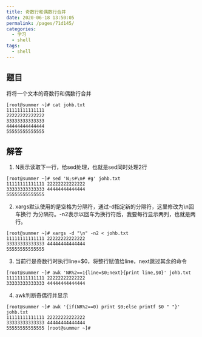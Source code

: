 ```yaml
---
title: 奇数行和偶数行合并
date: 2020-06-18 13:50:05
permalink: /pages/71d145/
categories:
  - 学习
  - shell
tags:
  - shell
---
```

## 题目
将将一个文本的奇数行和偶数行合并
```
[root@summer ~]# cat johb.txt 
11111111111111
22222222222222
33333333333333
44444444444444
55555555555555
```
## 解答
1. N表示读取下一行，给sed处理，也就是sed同时处理2行
```shell
[root@summer ~]# sed 'N;s#\n# #g' johb.txt 
11111111111111 22222222222222
33333333333333 44444444444444
55555555555555
```

2. xargs默认使用的是空格为分隔符，通过-d指定新的分隔符，这里修改为\n回车换行 为分隔符。-n2表示以回车为换行符后，我要每行显示两列，也就是两行。
```shell
[root@summer ~]# xargs -d "\n" -n2 < johb.txt 
11111111111111 22222222222222
33333333333333 44444444444444
55555555555555
```
3. 当前行是奇数行时执行line=$0，将整行赋值给line，next跳过其余的命令
```shell
[root@summer ~]# awk 'NR%2==1{line=$0;next}{print line,$0}' johb.txt 
11111111111111 22222222222222
33333333333333 44444444444444
```
4. awk判断奇偶行并显示
```shell
[root@summer ~]# awk '{if(NR%2==0) print $0;else printf $0 " "}' johb.txt 
11111111111111 22222222222222
33333333333333 44444444444444
55555555555555 [root@summer ~]# 
```